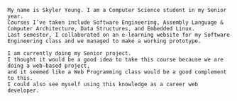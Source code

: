 	My name is Skyler Young. I am a Computer Science student in my Senior year. 
	Courses I’ve taken include Software Engineering, Assembly Language & Computer Architecture, Data Structures, and Embedded Linux.
	Last semester, I collaborated on an e-learning website for my Software Engineering class and we managed to make a working prototype.
	
	I am currently doing my Senior project. 
	I thought it would be a good idea to take this course because we are doing a web-based project,
	and it seemed like a Web Programming class would be a good complement to this.
	I could also see myself using this knowledge as a career web developer.
